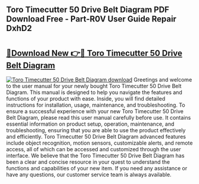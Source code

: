 ## Toro Timecutter 50 Drive Belt Diagram PDF Download Free - Part-R0V User Guide Repair DxhD2

# <h2><a href="http://dfng0u.blite.top/?on=Toro+Timecutter+50+Drive+Belt+Diagram">🔗Download New 👉🔴 Toro Timecutter 50 Drive Belt Diagram</a></h2>

[![Toro Timecutter 50 Drive Belt Diagram download](https://i.imgur.com/lujVjoI.png)](http://dfng0u.blite.top/?on=Toro+Timecutter+50+Drive+Belt+Diagram)
Greetings and welcome to the user manual for your newly bought Toro Timecutter 50 Drive Belt Diagram. This manual is designed to help you navigate the features and functions of your product with ease. Inside, you will find detailed instructions for installation, usage, maintenance, and troubleshooting. To ensure a successful experience with your new Toro Timecutter 50 Drive Belt Diagram, please read this user manual carefully before use. It contains essential information on product setup, operation, maintenance, and troubleshooting, ensuring that you are able to use the product effectively and efficiently. Toro Timecutter 50 Drive Belt Diagram advanced features include object recognition, motion sensors, customizable alerts, and remote access, all of which can be accessed and customized through the user interface. We believe that the Toro Timecutter 50 Drive Belt Diagram has been a clear and concise resource in your quest to understand the functions and capabilities of your new item. If you need any assistance or have any questions, our customer service team is always available.
